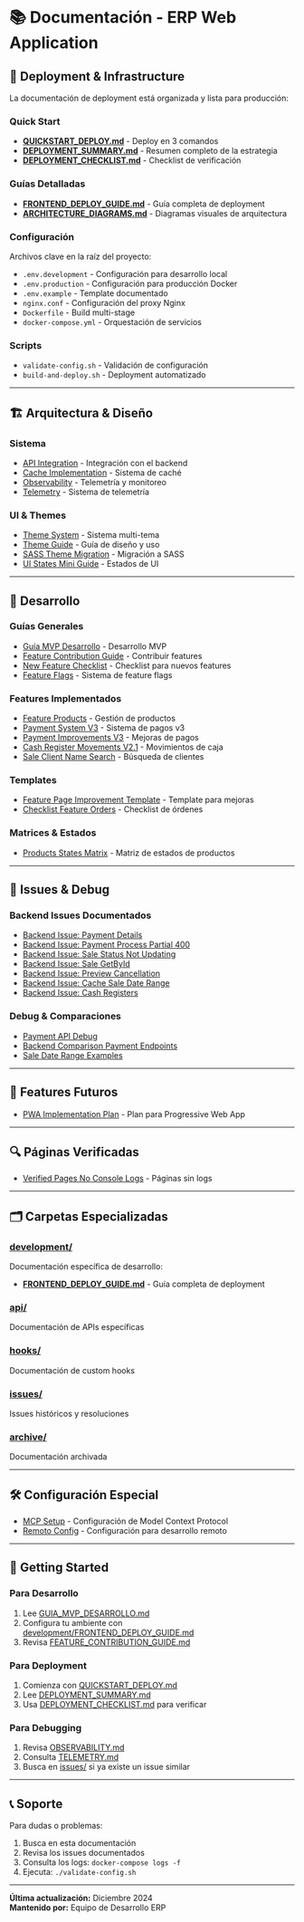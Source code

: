 # 📚 Documentación - ERP Web Application

## 🚀 Deployment & Infrastructure

La documentación de deployment está organizada y lista para producción:

### Quick Start

- **[QUICKSTART_DEPLOY.md](../QUICKSTART_DEPLOY.md)** - Deploy en 3 comandos
- **[DEPLOYMENT_SUMMARY.md](../DEPLOYMENT_SUMMARY.md)** - Resumen completo de la estrategia
- **[DEPLOYMENT_CHECKLIST.md](../DEPLOYMENT_CHECKLIST.md)** - Checklist de verificación

### Guías Detalladas

- **[FRONTEND_DEPLOY_GUIDE.md](./development/FRONTEND_DEPLOY_GUIDE.md)** - Guía completa de deployment
- **[ARCHITECTURE_DIAGRAMS.md](../ARCHITECTURE_DIAGRAMS.md)** - Diagramas visuales de arquitectura

### Configuración

Archivos clave en la raíz del proyecto:

- `.env.development` - Configuración para desarrollo local
- `.env.production` - Configuración para producción Docker
- `.env.example` - Template documentado
- `nginx.conf` - Configuración del proxy Nginx
- `Dockerfile` - Build multi-stage
- `docker-compose.yml` - Orquestación de servicios

### Scripts

- `validate-config.sh` - Validación de configuración
- `build-and-deploy.sh` - Deployment automatizado

---

## 🏗️ Arquitectura & Diseño

### Sistema

- [API Integration](./API_INTEGRATION.md) - Integración con el backend
- [Cache Implementation](./CACHE_IMPLEMENTATION.md) - Sistema de caché
- [Observability](./OBSERVABILITY.md) - Telemetría y monitoreo
- [Telemetry](./TELEMETRY.md) - Sistema de telemetría

### UI & Themes

- [Theme System](./THEME_SYSTEM.md) - Sistema multi-tema
- [Theme Guide](./THEME_GUIDE.md) - Guía de diseño y uso
- [SASS Theme Migration](./SASS_THEME_MIGRATION_GUIDE.md) - Migración a SASS
- [UI States Mini Guide](./UI_STATES_MINI_GUIDE.md) - Estados de UI

---

## 🔧 Desarrollo

### Guías Generales

- [Guía MVP Desarrollo](./GUIA_MVP_DESARROLLO.md) - Desarrollo MVP
- [Feature Contribution Guide](./FEATURE_CONTRIBUTION_GUIDE.md) - Contribuir features
- [New Feature Checklist](./NEW_FEATURE_CHECKLIST.md) - Checklist para nuevos features
- [Feature Flags](./FEATURE_FLAGS.md) - Sistema de feature flags

### Features Implementados

- [Feature Products](./FEATURE_PRODUCTS_IMPLEMENTED.md) - Gestión de productos
- [Payment System V3](./PAYMENT_SYSTEM_V3_IMPLEMENTATION.md) - Sistema de pagos v3
- [Payment Improvements V3](./PAYMENT_IMPROVEMENTS_V3.md) - Mejoras de pagos
- [Cash Register Movements V2.1](./CASH_REGISTER_MOVEMENTS_V2.1_IMPLEMENTATION.md) - Movimientos de caja
- [Sale Client Name Search](./SALE_CLIENT_NAME_SEARCH_IMPLEMENTATION.md) - Búsqueda de clientes

### Templates

- [Feature Page Improvement Template](./FEATURE_PAGE_IMPROVEMENT_TEMPLATE.md) - Template para mejoras
- [Checklist Feature Orders](./CHECKLIST_FEATURE_orders.md) - Checklist de órdenes

### Matrices & Estados

- [Products States Matrix](./PRODUCTS_STATES_MATRIX.md) - Matriz de estados de productos

---

## 🐛 Issues & Debug

### Backend Issues Documentados

- [Backend Issue: Payment Details](./BACKEND_ISSUE_PAYMENT_DETAILS.md)
- [Backend Issue: Payment Process Partial 400](./BACKEND_ISSUE_PAYMENT_PROCESS_PARTIAL_400.md)
- [Backend Issue: Sale Status Not Updating](./BACKEND_ISSUE_SALE_STATUS_NOT_UPDATING.md)
- [Backend Issue: Sale GetById](./BACKEND_ISSUE_SALE_GETBYID.md)
- [Backend Issue: Preview Cancellation](./BACKEND_ISSUE_PREVIEW_CANCELLATION.md)
- [Backend Issue: Cache Sale Date Range](./BACKEND_ISSUE_CACHE_SALE_DATE_RANGE.md)
- [Backend Issue: Cash Registers](./BACKEND_ISSUE_CASH_REGISTERS.md)

### Debug & Comparaciones

- [Payment API Debug](./PAYMENT_API_DEBUG.md)
- [Backend Comparison Payment Endpoints](./BACKEND_COMPARISON_PAYMENT_ENDPOINTS.md)
- [Sale Date Range Examples](./SALE_DATE_RANGE_EXAMPLES.md)

---

## 📱 Features Futuros

- [PWA Implementation Plan](./PWA_IMPLEMENTATION_PLAN.md) - Plan para Progressive Web App

---

## 🔍 Páginas Verificadas

- [Verified Pages No Console Logs](./VERIFIED_PAGES_NO_CONSOLE_LOGS.md) - Páginas sin logs

---

## 🗂️ Carpetas Especializadas

### [development/](./development/)

Documentación específica de desarrollo:

- **[FRONTEND_DEPLOY_GUIDE.md](./development/FRONTEND_DEPLOY_GUIDE.md)** - Guía completa de deployment

### [api/](./api/)

Documentación de APIs específicas

### [hooks/](./hooks/)

Documentación de custom hooks

### [issues/](./issues/)

Issues históricos y resoluciones

### [archive/](./archive/)

Documentación archivada

---

## 🛠️ Configuración Especial

- [MCP Setup](./mcp-setup.md) - Configuración de Model Context Protocol
- [Remoto Config](./remoto-config.md) - Configuración para desarrollo remoto

---

## 🎯 Getting Started

### Para Desarrollo

1. Lee [GUIA_MVP_DESARROLLO.md](./GUIA_MVP_DESARROLLO.md)
2. Configura tu ambiente con [development/FRONTEND_DEPLOY_GUIDE.md](./development/FRONTEND_DEPLOY_GUIDE.md)
3. Revisa [FEATURE_CONTRIBUTION_GUIDE.md](./FEATURE_CONTRIBUTION_GUIDE.md)

### Para Deployment

1. Comienza con [QUICKSTART_DEPLOY.md](../QUICKSTART_DEPLOY.md)
2. Lee [DEPLOYMENT_SUMMARY.md](../DEPLOYMENT_SUMMARY.md)
3. Usa [DEPLOYMENT_CHECKLIST.md](../DEPLOYMENT_CHECKLIST.md) para verificar

### Para Debugging

1. Revisa [OBSERVABILITY.md](./OBSERVABILITY.md)
2. Consulta [TELEMETRY.md](./TELEMETRY.md)
3. Busca en [issues/](./issues/) si ya existe un issue similar

---

## 📞 Soporte

Para dudas o problemas:

1. Busca en esta documentación
2. Revisa los issues documentados
3. Consulta los logs: `docker-compose logs -f`
4. Ejecuta: `./validate-config.sh`

---

**Última actualización:** Diciembre 2024  
**Mantenido por:** Equipo de Desarrollo ERP
